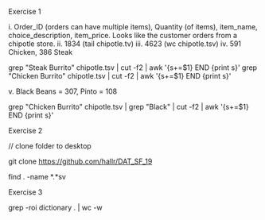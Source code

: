 Exercise 1

i. Order_ID (orders can have multiple items), Quantity (of items), item_name, choice_description, item_price. Looks like the customer orders from a chipotle store.
ii. 1834 (tail chipotle.tv)
iii. 4623 (wc chipotle.tsv)
iv. 591 Chicken, 386 Steak

grep "Steak Burrito" chipotle.tsv | cut -f2 | awk '{s+=$1} END {print s}'
grep "Chicken Burrito" chipotle.tsv | cut -f2 | awk '{s+=$1} END {print s}'

v. Black Beans = 307, Pinto = 108

grep "Chicken Burrito" chipotle.tsv | grep "Black" | cut -f2 | awk '{s+=$1} END {print s}'

Exercise 2

// clone folder to desktop

git clone https://github.com/hallr/DAT_SF_19

find . -name *.*sv

Exercise 3

grep -roi dictionary . | wc -w 